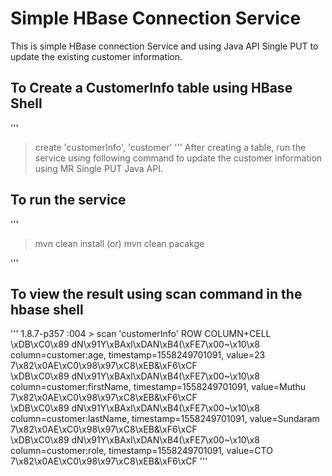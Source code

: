 # Simple HBase Connection Service

This is simple HBase connection Service and using Java API Single PUT to update the existing customer information.

## To Create a CustomerInfo table using HBase Shell
'''
>create 'customerInfo', 'customer'
'''
After creating a table, run the service using following command to update the customer information using MR Single PUT Java API.

## To run the service

'''
>mvn clean install (or) mvn clean pacakge

'''

## To view the result using scan command in the hbase shell
'''
1.8.7-p357 :004 > scan 'customerInfo'
ROW                                                    COLUMN+CELL                                                                                                                                                   
\xDB\xC0\x89 dN\x91Y\xBAxl\xDAN\xB4(\xFE7\x00~\x10\x8 column=customer:age, timestamp=1558249701091, value=23                                                                                                        
7\x82\x0AE\xC0\x98\x97\xC8\xEB&\xF6\xCF                                                                                                                                                                             
\xDB\xC0\x89 dN\x91Y\xBAxl\xDAN\xB4(\xFE7\x00~\x10\x8 column=customer:firstName, timestamp=1558249701091, value=Muthu                                                                                               
7\x82\x0AE\xC0\x98\x97\xC8\xEB&\xF6\xCF                                                                                                                                                                             
\xDB\xC0\x89 dN\x91Y\xBAxl\xDAN\xB4(\xFE7\x00~\x10\x8 column=customer:lastName, timestamp=1558249701091, value=Sundaram                                                                                             
7\x82\x0AE\xC0\x98\x97\xC8\xEB&\xF6\xCF                                                                                                                                                                             
\xDB\xC0\x89 dN\x91Y\xBAxl\xDAN\xB4(\xFE7\x00~\x10\x8 column=customer:role, timestamp=1558249701091, value=CTO                                                                                                      
7\x82\x0AE\xC0\x98\x97\xC8\xEB&\xF6\xCF
'''